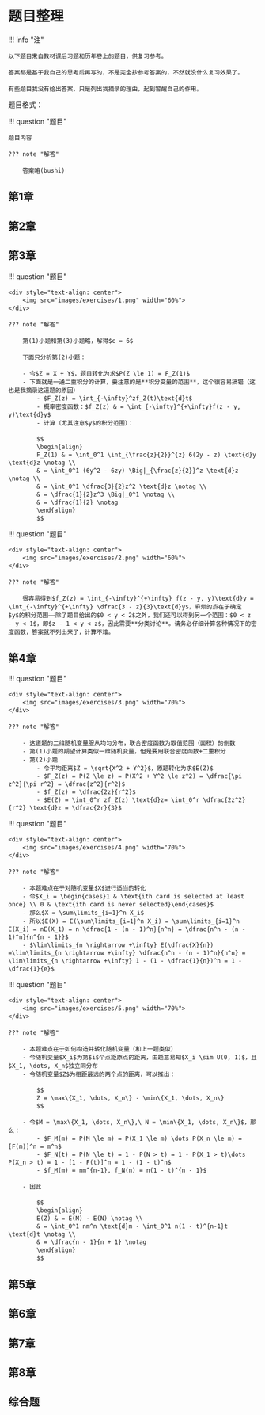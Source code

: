 # 题目整理

!!! info "注"

    以下题目来自教材课后习题和历年卷上的题目，供复习参考。

    答案都是基于我自己的思考后再写的，不是完全抄参考答案的，不然就没什么复习效果了。

    有些题目我没有给出答案，只是列出我摘录的理由，起到警醒自己的作用。

题目格式：

!!! question "题目"

    题目内容

    ??? note "解答"

        答案略(bushi)

## 第1章

## 第2章

## 第3章

!!! question "题目"

    <div style="text-align: center">
        <img src="images/exercises/1.png" width="60%">
    </div>

    ??? note "解答"

        第(1)小题和第(3)小题略，解得$c = 6$

        下面只分析第(2)小题：

        - 令$Z = X + Y$，题目转化为求$P(Z \le 1) = F_Z(1)$
        - 下面就是一通二重积分的计算，要注意的是**积分变量的范围**，这个很容易搞错（这也是我摘录这道题的原因）
            - $F_Z(z) = \int_{-\infty}^zf_Z(t)\text{d}t$
            - 概率密度函数：$f_Z(z) & = \int_{-\infty}^{+\infty}f(z - y, y)\text{d}y$
            - 计算（尤其注意$y$的积分范围）：

            $$
            \begin{align}
            F_Z(1) & = \int_0^1 \int_{\frac{z}{2}}^{z} 6(2y - z) \text{d}y \text{d}z \notag \\
            & = \int_0^1 (6y^2 - 6zy) \Big|_{\frac{z}{2}}^z \text{d}z \notag \\
            & = \int_0^1 \dfrac{3}{2}z^2 \text{d}z \notag \\
            & = \dfrac{1}{2}z^3 \Big|_0^1 \notag \\
            & = \dfrac{1}{2} \notag
            \end{align}
            $$

        
!!! question "题目"

    <div style="text-align: center">
        <img src="images/exercises/2.png" width="60%">
    </div>

    ??? note "解答"

        很容易得到$f_Z(z) = \int_{-\infty}^{+\infty} f(z - y, y)\text{d}y = \int_{-\infty}^{+\infty} \dfrac{3 - z}{3}\text{d}y$，麻烦的点在于确定$y$的积分范围——除了题目给出的$0 < y < 2$之外，我们还可以得到另一个范围：$0 < z - y < 1$，即$z - 1 < y < z$，因此需要**分类讨论**。请务必仔细计算各种情况下的密度函数，答案就不列出来了，计算不难。


## 第4章

!!! question "题目"

    <div style="text-align: center">
        <img src="images/exercises/3.png" width="70%">
    </div>

    ??? note "解答"

        - 这道题的二维随机变量服从均匀分布，联合密度函数为取值范围（面积）的倒数
        - 第(1)小题的期望计算类似一维随机变量，但是要用联合密度函数+二重积分
        - 第(2)小题
            - 令平均距离$Z = \sqrt{X^2 + Y^2}$，原题转化为求$E(Z)$
            - $F_Z(z) = P(Z \le z) = P(X^2 + Y^2 \le z^2) = \dfrac{\pi z^2}{\pi r^2} = \dfrac{z^2}{r^2}$
            - $f_Z(z) = \dfrac{2z}{r^2}$
            - $E(Z) = \int_0^r zf_Z(z) \text{d}z= \int_0^r \dfrac{2z^2}{r^2} \text{d}z = \dfrac{2r}{3}$


!!! question "题目"

    <div style="text-align: center">
        <img src="images/exercises/4.png" width="70%">
    </div>

    ??? note "解答"

        - 本题难点在于对随机变量$X$进行适当的转化
        - 令$X_i = \begin{cases}1 & \text{ith card is selected at least once} \\ 0 & \text{ith card is never selected}\end{cases}$
        - 那么$X = \sum\limits_{i=1}^n X_i$
        - 所以$E(X) = E(\sum\limits_{i=1}^n X_i) = \sum\limits_{i=1}^n E(X_i) = nE(X_1) = n \dfrac{1 - (n - 1)^n}{n^n} = \dfrac{n^n - (n - 1)^n}{n^{n - 1}}$
        - $\lim\limits_{n \rightarrow +\infty} E(\dfrac{X}{n}) =\lim\limits_{n \rightarrow +\infty} \dfrac{n^n - (n - 1)^n}{n^n} = \lim\limits_{n \rightarrow +\infty} 1 - (1 - \dfrac{1}{n})^n = 1 - \dfrac{1}{e}$


!!! question "题目"

    <div style="text-align: center">
        <img src="images/exercises/5.png" width="70%">
    </div>

    ??? note "解答"

        - 本题难点在于如何构造并转化随机变量（和上一题类似）
        - 令随机变量$X_i$为第$i$个点距原点的距离，由题意易知$X_i \sim U(0, 1)$，且$X_1, \dots, X_n$独立同分布
        - 令随机变量$Z$为相距最远的两个点的距离，可以推出：

            $$
            Z = \max\{X_1, \dots, X_n\} - \min\{X_1, \dots, X_n\}
            $$

        - 令$M = \max\{X_1, \dots, X_n\},\ N = \min\{X_1, \dots, X_n\}$，那么：
            - $F_M(m) = P(M \le m) = P(X_1 \le m) \dots P(X_n \le m) = [F(m)]^n = m^n$
            - $F_N(t) = P(N \le t) = 1 - P(N > t) = 1 - P(X_1 > t)\dots P(X_n > t) = 1 - [1 - F(t)]^n = 1 - (1 - t)^n$
            - $f_M(m) = nm^{n-1}, f_N(n) = n(1 - t)^{n - 1}$

        - 因此

            $$
            \begin{align}
            E(Z) & = E(M) - E(N) \notag \\
            & = \int_0^1 nm^n \text{d}m - \int_0^1 n(1 - t)^{n-1}t \text{d}t \notag \\
            & = \dfrac{n - 1}{n + 1} \notag
            \end{align}
            $$


## 第5章

## 第6章

## 第7章

## 第8章

## 综合题
